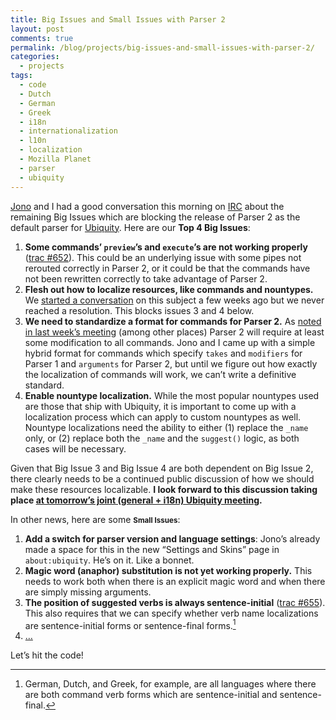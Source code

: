 ```yaml
---
title: Big Issues and Small Issues with Parser 2
layout: post
comments: true
permalink: /blog/projects/big-issues-and-small-issues-with-parser-2/
categories:
  - projects
tags:
  - code
  - Dutch
  - German
  - Greek
  - i18n
  - internationalization
  - l10n
  - localization
  - Mozilla Planet
  - parser
  - ubiquity
---
```

[Jono][1] and I had a good conversation this morning on [IRC][2] about the remaining Big Issues which are blocking the release of Parser 2 as the default parser for [Ubiquity][3]. Here are our **Top 4 Big Issues**:

1.  **Some commands&#8217; `preview`&#8217;s and `execute`&#8217;s are not working properly** ([trac #652][4]). This could be an underlying issue with some pipes not rerouted correctly in Parser 2, or it could be that the commands have not been rewritten correctly to take advantage of Parser 2.
2.  **Flesh out how to localize resources, like commands and nountypes.** We [started a conversation][5] on this subject a few weeks ago but we never reached a resolution. This blocks issues 3 and 4 below.
3.  **We need to standardize a format for commands for Parser 2.** As [noted in last week&#8217;s meeting][6] (among other places) Parser 2 will require at least some modification to all commands. Jono and I came up with a simple hybrid format for commands which specify `takes` and `modifiers` for Parser 1 and `arguments` for Parser 2, but until we figure out how exactly the localization of commands will work, we can&#8217;t write a definitive standard.
4.  **Enable nountype localization.** While the most popular nountypes used are those that ship with Ubiquity, it is important to come up with a localization process which can apply to custom nountypes as well. Nountype localizations need the ability to either (1) replace the `_name` only, or (2) replace both the `_name` and the `suggest()` logic, as both cases will be necessary.

Given that Big Issue 3 and Big Issue 4 are both dependent on Big Issue 2, there clearly needs to be a continued public discussion of how we should make these resources localizable. **I look forward to this discussion taking place [at tomorrow&#8217;s joint (general + i18n) Ubiquity meeting][7].**

In other news, here are some **<small>Small Issues</small>**:

1.  **Add a switch for parser version and language settings**: Jono&#8217;s already made a space for this in the new &#8220;Settings and Skins&#8221; page in `about:ubiquity`. He&#8217;s on it. Like a bonnet.
2.  **Magic word (anaphor) substitution is not yet working properly.** This needs to work both when there is an explicit magic word and when there are simply missing arguments.
3.  **The position of suggested verbs is always sentence-initial** ([trac #655][8]). This also requires that we can specify whether verb name localizations are sentence-initial forms or sentence-final forms.[^1]
4.  [&#8230;][9]

Let&#8217;s hit the code!

[^1]:    
    German, Dutch, and Greek, for example, are all languages where there are both command verb forms which are sentence-initial and sentence-final.

 [1]: http://jonoscript.wordpress.com/
 [2]: irc://irc.mozilla.org/ubiquity
 [3]: http://ubiquity.mozilla.com
 [4]: http://ubiquity.mozilla.com/trac/ticket/653
 [5]: http://groups.google.com/group/ubiquity-i18n/browse_thread/thread/ab4d876b1ea02d4
 [6]: https://wiki.mozilla.org/Labs/Ubiquity/Meetings/2009-05-13_Weekly_Meeting#Notes
 [7]: https://wiki.mozilla.org/Labs/Ubiquity/Meetings/2009-05-20_Weekly_Meeting
 [8]: http://ubiquity.mozilla.com/trac/ticket/655
 [9]: http://ubiquity.mozilla.com/trac/search?ticket=on&q=new-parser
